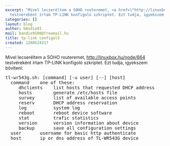 ```yaml
---
excerpt: "Mivel lecseréltem a SOHO routeremet, <a href=\"http://linuxbox.hu/node/664\">http://linuxbox.hu/node/664</a>
  testvéreként írtam TP-LINK konfigoló szkriptet. Ezt tudja, igyekszem bõvíteni:\r\n"
categories: []
layout: blog
author: bAndie91
mail: bandie9100@freemail.hu
title: tp-link configoló
created: 1280524317
---
```

Mivel lecseréltem a SOHO routeremet, <a href="http://linuxbox.hu/node/664">http://linuxbox.hu/node/664</a> testvéreként írtam TP-LINK konfigoló szkriptet. Ezt tudja, igyekszem bõvíteni:
<!--break-->
<pre>tl-wr543g.sh: [command] [-u user] [--] [host]
  command    one of these:
     dhclients    list hosts that requested DHCP address
     hosts        generate /etc/hosts file
     survey       list of available access points
     reserv       DHCP address reservation
     log          system log
     reboot       reboot device software
     stat         trafic statistics
     version      version information about device
     backup       save all configuration settings
  user       username for basic http authenticate
  host       ip or dns address of TL-WR543G device</pre>
